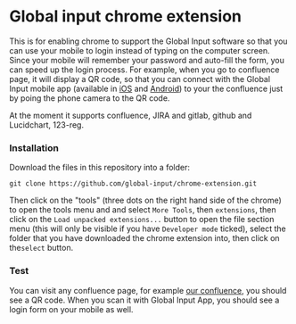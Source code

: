 # Global input chrome extension


This is for enabling chrome to support the Global Input software so that you can use your mobile to login instead of typing on the computer screen. Since your mobile will remember your password and auto-fill the form, you can speed up the login process. For example, when you go to confluence page, it will display a QR code,  so that you can connect with the Global Input mobile app (available in [iOS](https://itunes.apple.com/us/app/global-input-app/id1269541616?mt=8&ign-mpt=uo%3D4) and [Android](https://itunes.apple.com/us/app/global-input-app/id1269541616?mt=8&ign-mpt=uo%3D4)) to your the confluence just by poing the phone camera to the QR code.

At the moment it supports confluence, JIRA and gitlab, github and Lucidchart, 123-reg.

### Installation

Download the files in this repository into a folder:

 ```git clone https://github.com/global-input/chrome-extension.git```


Then click on the "tools" (three dots on the right hand side of the chrome) to open the tools menu and and select ```More Tools```, then ```extensions```, then click on the ```Load unpacked extensions...``` button to open the file section menu (this will only be visible if you have  ```Developer mode``` ticked), select the folder that you have downloaded the chrome extension into, then click on the```select``` button.

### Test

You can visit any confluence page, for example [our confluence](https://iterativesolution.co.uk/confluence), you should see a QR code. When you scan it with Global Input App, you should see a login form on your mobile as well.

